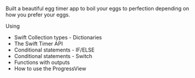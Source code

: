 Built a beautiful egg timer app to boil your eggs to perfection depending on how you prefer your eggs. 

Using

* Swift Collection types - Dictionaries
* The Swift Timer API
* Conditional statements - IF/ELSE
* Conditional statements - Switch
* Functions with outputs
* How to use the ProgressView



